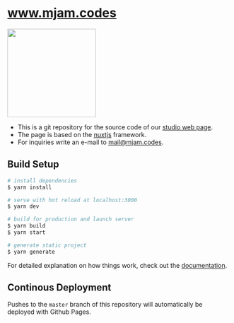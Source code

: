 # www.mjam.codes
<p>
    <img src="https://www.mjam.codes/yellow-arrows.svg" width="200px">
</p>

- This is a git repository for the source code of our [studio web page](https://www.mjam.codes).
- The page is based on the [nuxtjs](https://nuxtjs.org) framework.
- For inquiries write an e-mail to <mail@mjam.codes>.

## Build Setup

```bash
# install dependencies
$ yarn install

# serve with hot reload at localhost:3000
$ yarn dev

# build for production and launch server
$ yarn build
$ yarn start

# generate static project
$ yarn generate
```

For detailed explanation on how things work, check out the [documentation](https://nuxtjs.org).

## Continous Deployment
Pushes to the `master` branch of this repository will automatically be deployed with Github Pages.